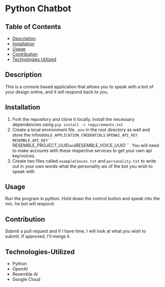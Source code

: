 # Python Chatbot

## Table of Contents
* [Description](#description)
* [Installation](#installation)
* [Usage](#usage)
* [Contribution](#contribution)
* [Technologies Utilized](#Technologies-Utilized)

## Description
This is a console based application that allows you to speak with a bot of your design online, and it will respond back to you.

## Installation
1. Fork the repository and clone it locally. Install the necessary dependancies using ```pip install -r requirements.txt```
2. Create a local environment file ```.env``` in the root directory as well and store the info```GOOGLE_APPLICATION_CREDENTIALS``` ```OPENAI_API_KEY``` ```RESEMBLE_API_KEY`` ```RESEMBLE_PROJECT_UUID``` and ```RESEMBLE_VOICE_UUID```. You will need to make accounts with these respective services to get your own api key/voices.
3. Create two files called ```exampleConvos.txt``` and ```personality.txt``` to write out in your own words what the personality ais of the bot you wish to speak with

## Usage 
Run the program in python. Hold down the control button and speak into the mic. he bot will respond.

## Contribution
 Submit a pull request and if I have time, I will look at what you wish to submit. If approved, I'll merge it.

## Technologies-Utilized
- Python
- OpenAI
- Resemble AI
- Google Cloud



